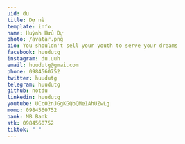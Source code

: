 ```yaml
---
uid: du
title: Dự nè
template: info
name: Huỳnh Hửu Dự  
photo: /avatar.png
bio: You shouldn't sell your youth to serve your dreams
facebook: huudutg
instagram: du.uuh
email: huudutg@gmai.com
phone: 0984560752
twitter: huudutg
telegram: huudutg
github: notdu
linkedin: huudutg
youtube: UCc02nJGgKGQbQMe1AhUZwLg
momo: 0984560752
bank: MB Bank
stk: 0984560752
tiktok: " "
---
```

